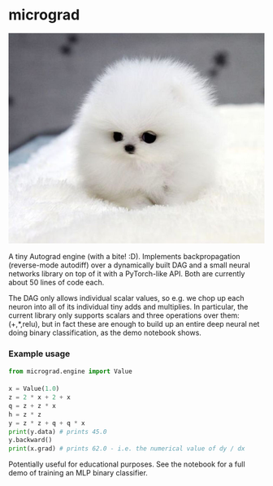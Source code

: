 
# micrograd

![awww](puppy.jpg)

A tiny Autograd engine (with a bite! :D). Implements backpropagation (reverse-mode autodiff) over a dynamically built DAG and a small neural networks library on top of it with a PyTorch-like API. Both are currently about 50 lines of code each.

The DAG only allows individual scalar values, so e.g. we chop up each neuron into all of its individual tiny adds and multiplies. In particular, the current library only supports scalars and three operations over them: (+,*,relu), but in fact these are enough to build up an entire deep neural net doing binary classification, as the demo notebook shows.

### Example usage

```python
from micrograd.engine import Value

x = Value(1.0)
z = 2 * x + 2 + x
q = z + z * x
h = z * z
y = z * z + q + q * x
print(y.data) # prints 45.0
y.backward()
print(x.grad) # prints 62.0 - i.e. the numerical value of dy / dx
```

Potentially useful for educational purposes. See the notebook for a full demo of training an MLP binary classifier.




